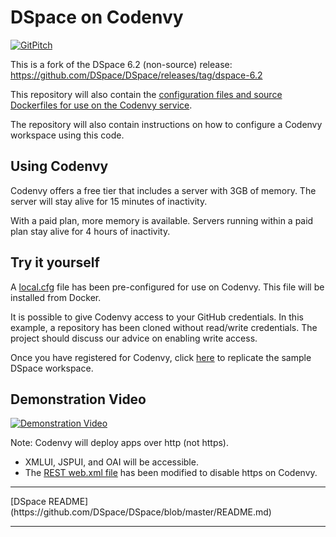 
# DSpace on Codenvy

[![GitPitch](https://gitpitch.com/assets/badge.svg)](https://gitpitch.com/DSpace-Labs/DSpace-codenvy?grs=github)

This is a fork of the DSpace 6.2 (non-source) release: https://github.com/DSpace/DSpace/releases/tag/dspace-6.2

This repository will also contain the [configuration files and source Dockerfiles for use on the Codenvy service](CodenvyConfig/Readme.md).

The repository will also contain instructions on how to configure a Codenvy workspace using this code.

## Using Codenvy
Codenvy offers a free tier that includes a server with 3GB of memory.  The server will stay alive for 15 minutes of inactivity.

With a paid plan, more memory is available.  Servers running within a paid plan stay alive for 4 hours of inactivity.

## Try it yourself
A [local.cfg](dspace/config/local.cfg) file has been pre-configured for use on Codenvy.  This file will be installed from Docker.

It is possible to give Codenvy access to your GitHub credentials.  In this example, a repository has been cloned without read/write credentials.  The project should discuss our advice on enabling write access.

Once you have registered for Codenvy, click [here](https://codenvy.io/dashboard/#/load-factory/factoryb06wbz82fomzuvzq) to replicate the sample DSpace workspace.

## Demonstration Video 
[![Demonstration Video](https://i.ytimg.com/vi/LX6RfNr0bLk/hqdefault.jpg)](https://www.youtube.com/watch?v=LX6RfNr0bLk)


Note: Codenvy will deploy apps over http (not https).  
  - XMLUI, JSPUI, and OAI will be accessible.  
  - The [REST web.xml file](dspace/modules/rest/src/main/webapp/WEB-INF/web.xml#L62-L74) has been modified to disable https on Codenvy.

<hr/>
[DSpace README](https://github.com/DSpace/DSpace/blob/master/README.md)
<hr/>
